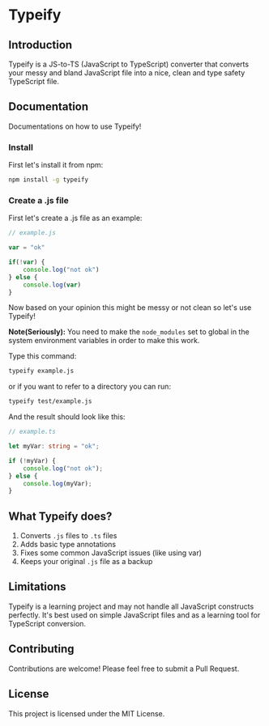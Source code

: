 # Typeify

## Introduction

Typeify is a JS-to-TS (JavaScript to TypeScript) converter that converts your messy and bland JavaScript file into a nice, clean and type safety TypeScript file.

## Documentation

Documentations on how to use Typeify!

### Install

First let's install it from npm:
```bash
npm install -g typeify
```

### Create a .js file

First let's create a .js file as an example:

```js
// example.js

var = "ok"

if(!var) {
    console.log("not ok")
} else {
    console.log(var)
}

```

Now based on your opinion this might be messy or not clean so let's use Typeify!

**Note(Seriously):** You need to make the `node_modules` set to global in the system environment variables in order
to make this work.

Type this command:
```bash
typeify example.js
```

or if you want to refer to a directory you can run:
```bash
typeify test/example.js
```

And the result should look like this:

```ts
// example.ts

let myVar: string = "ok";

if (!myVar) {
    console.log("not ok");
} else {
    console.log(myVar);
}
```

## What Typeify does?

1. Converts `.js` files to `.ts` files
2. Adds basic type annotations
3. Fixes some common JavaScript issues (like using var)
4. Keeps your original `.js` file as a backup

## Limitations
Typeify is a learning project and may not handle all JavaScript constructs perfectly. It's best used on simple JavaScript files and as a learning tool for TypeScript conversion.

## Contributing
Contributions are welcome! Please feel free to submit a Pull Request.

## License
This project is licensed under the MIT License.
